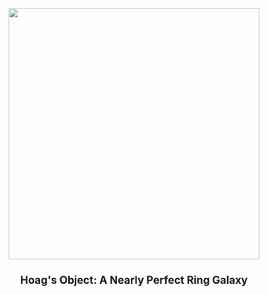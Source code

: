 
<p align="center"><img src="https://apod.nasa.gov/apod/image/2402/Hoag_HubbleBlanco_1080.jpg" width="500" height="500"></p>
<h2 align="center"> Hoag's Object: A Nearly Perfect Ring Galaxy </h2>

